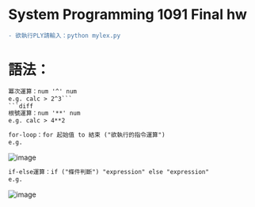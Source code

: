 # System Programming 1091 Final hw

```diff
- 欲執行PLY請輸入：python mylex.py
```

# 語法：
```diff
冪次運算：num '^' num 
e.g. calc > 2^3```
```diff
根號運算：num '**' num
e.g. calc > 4**2
``` 
```diff
for-loop：for 起始值 to 結束 ("欲執行的指令運算")
e.g.
``` 
![image](https://github.com/huikaiwang/SP_2020/blob/main/img/截圖%202020-12-19%20下午5.39.00.png?raw=true)

```diff
if-else運算：if ("條件判斷") "expression" else "expression"
e.g.
``` 
![image](https://github.com/huikaiwang/SP_2020/blob/main/img/截圖%202020-12-19%20下午5.40.33.png?raw=true)
